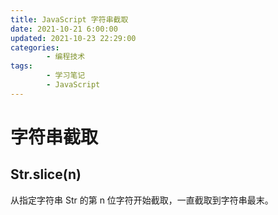 ```yaml
---
title: JavaScript 字符串截取
date: 2021-10-21 6:00:00
updated: 2021-10-23 22:29:00
categories:
        - 编程技术
tags:
        - 学习笔记
        - JavaScript
---
```


# 字符串截取

## Str.slice(n)

从指定字符串 Str 的第 n 位字符开始截取，一直截取到字符串最末。
